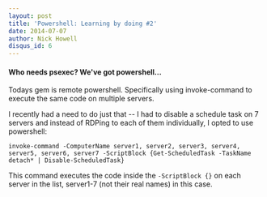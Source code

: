 ```yaml
---
layout: post
title: 'Powershell: Learning by doing #2'
date: 2014-07-07
author: Nick Howell
disqus_id: 6
---
```

#### Who needs psexec? We've got powershell...   

Todays gem is remote powershell. Specifically using invoke-command to execute the same code on multiple servers. 

I recently had a need to do just that -- I had to disable a schedule task on 7 servers and instead of RDPing to each of them individually, I opted to use powershell:

`invoke-command -ComputerName server1, server2, server3, server4, server5, server6, server7 -ScriptBlock {Get-ScheduledTask -TaskName detach* | Disable-ScheduledTask}`

This command executes the code inside the `-ScriptBlock {}` on each server in the list, server1-7 (not their real names) in this case.
